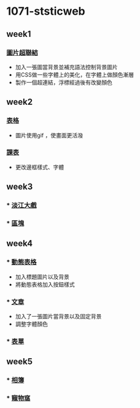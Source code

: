 # 1071-ststicweb

## week1
###  [圖片超聯結](https://s0227373691.github.io/1071-ststicweb/w01/intro.html)

* 加入一張圖當背景並補充語法控制背景圖片
* 用CSS做一些字體上的美化，在字體上做顏色漸層
* 製作一個超連結，浮標經過後有改變顏色


## week2
### [表格](https://s0227373691.github.io/1071-ststicweb/w02/One%20Piece.html)
* 圖片使用gif ，使畫面更活潑

###  [課表](https://s0227373691.github.io/1071-ststicweb/w02/Curriculum.html)
* 更改邊框樣式、字體

## week3
### * [淡江大戲](https://s0227373691.github.io/1071-ststicweb/w03/tku60.html)
### * [區塊](https://s0227373691.github.io/1071-ststicweb/w03/div.html)

## week4
### * [動態表格](https://s0227373691.github.io/1071-ststicweb/w04/ttt.html)
* 加入標題圖片以及背景
* 將動態表格加入按鈕樣式
### * [文章](https://s0227373691.github.io/1071-ststicweb/w04/blog.html)
* 加入了一張圖片當背景以及固定背景
* 調整字體顏色

### * [表單](https://s0227373691.github.io/1071-ststicweb/w04/Form.html)

## week5
###  * [相簿](https://s0227373691.github.io/1071-ststicweb/w05-web/imagegallery.html)
###  * [寵物窩](https://s0227373691.github.io/1071-ststicweb/w05-pet/pet%20Web.html)
<!--stackedit_data:
eyJoaXN0b3J5IjpbMTgyODcwMDAyOCwyNzMzNjQ3NjEsMTM2MT
A2MDIzMCwxNDU2MjM4Mzg0LC0xMDQ0MjE5NzE5LC0xMjQwNjM3
MDgxLC00MzI4NjYyMTksOTM0MzY0MjM4LC0yODI3NzIxMDQsMj
AyODI2MDM1OCwxMjg0MDcyOTIwLDQ5NTIyMDc2LC0xNzgxNzg0
ODcyXX0=
-->